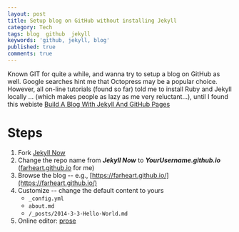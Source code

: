 ```yaml
---
layout: post
title: Setup blog on GitHub without installing Jekyll
category: Tech
tags: blog  github  jekyll
keywords: 'github, jekyll, blog'
published: true
comments: true
---
```



Known GIT for quite a while, and wanna try to setup a blog on GitHub as well. Google searches hint me that Octopress may be a popular choice. However, all on-line tutorials (found so far) told me to install Ruby and Jekyll locally ... (which makes people as lazy as me very reluctant...), until I found this webiste [Build A Blog With Jekyll And GitHub Pages ](https://www.smashingmagazine.com/2014/08/build-blog-jekyll-github-pages/)

# Steps

1. Fork [Jekyll Now](http://www.github.com/barryclark/jekyll-now)
2. Change the repo name from ***Jekyll Now*** to ***YourUsername.github.io*** ([farheart.github.io](https://farheart.github.io/) for me)
3. Browse the blog -- e.g.,  [https://farheart.github.io/](https://farheart.github.io/)
4. Customize -- change the default content to yours
	* `_config.yml`
    * `about.md`
    * `/_posts/2014-3-3-Hello-World.md`
4. Online editor: [prose](http://prose.io/#farheart/farheart.github.io/tree/master)
